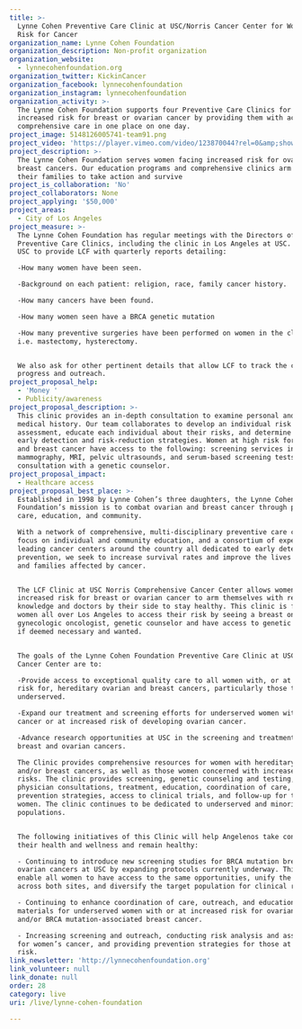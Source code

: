 ```yaml
---
title: >-
  Lynne Cohen Preventive Care Clinic at USC/Norris Cancer Center for Women at
  Risk for Cancer
organization_name: Lynne Cohen Foundation
organization_description: Non-profit organization
organization_website:
  - lynnecohenfoundation.org
organization_twitter: KickinCancer
organization_facebook: lynnecohenfoundation
organization_instagram: lynnecohenfoundation
organization_activity: >-
  The Lynne Cohen Foundation supports four Preventive Care Clinics for women at
  increased risk for breast or ovarian cancer by providing them with access to
  comprehensive care in one place on one day.
project_image: 5148126005741-team91.png
project_video: 'https://player.vimeo.com/video/123870044?rel=0&amp;showinfo=0'
project_description: >-
  The Lynne Cohen Foundation serves women facing increased risk for ovarian and
  breast cancers. Our education programs and comprehensive clinics arm women and
  their families to take action and survive
project_is_collaboration: 'No'
project_collaborators: None
project_applying: '$50,000'
project_areas:
  - City of Los Angeles
project_measure: >-
  The Lynne Cohen Foundation has regular meetings with the Directors of our
  Preventive Care Clinics, including the clinic in Los Angeles at USC. We ask
  USC to provide LCF with quarterly reports detailing:

  -How many women have been seen.

  -Background on each patient: religion, race, family cancer history.

  -How many cancers have been found.

  -How many women seen have a BRCA genetic mutation

  -How many preventive surgeries have been performed on women in the clinic,
  i.e. mastectomy, hysterectomy. 


  We also ask for other pertinent details that allow LCF to track the clinic's
  progress and outreach.
project_proposal_help:
  - 'Money '
  - Publicity/awareness
project_proposal_description: >-
  This clinic provides an in-depth consultation to examine personal and family
  medical history. Our team collaborates to develop an individual risk
  assessment, educate each individual about their risks, and determine the best
  early detection and risk-reduction strategies. Women at high risk for ovarian
  and breast cancer have access to the following: screening services including
  mammography, MRI, pelvic ultrasounds, and serum-based screening tests;
  consultation with a genetic counselor.
project_proposal_impact:
  - Healthcare access
project_proposal_best_place: >-
  Established in 1998 by Lynne Cohen’s three daughters, the Lynne Cohen
  Foundation’s mission is to combat ovarian and breast cancer through preventive
  care, education, and community.

  With a network of comprehensive, multi-disciplinary preventive care clinics, a
  focus on individual and community education, and a consortium of experts from
  leading cancer centers around the country all dedicated to early detection and
  prevention, we seek to increase survival rates and improve the lives of women
  and families affected by cancer.


  The LCF Clinic at USC Norris Comprehensive Cancer Center allows women at
  increased risk for breast or ovarian cancer to arm themselves with resources,
  knowledge and doctors by their side to stay healthy. This clinic is for all
  women all over Los Angeles to access their risk by seeing a breast oncologist,
  gynecologic oncologist, genetic counselor and have access to genetic testing
  if deemed necessary and wanted. 


  The goals of the Lynne Cohen Foundation Preventive Care Clinic at USC Norris
  Cancer Center are to:

  -Provide access to exceptional quality care to all women with, or at increased
  risk for, hereditary ovarian and breast cancers, particularly those that are
  underserved. 

  -Expand our treatment and screening efforts for underserved women with ovarian
  cancer or at increased risk of developing ovarian cancer.

  -Advance research opportunities at USC in the screening and treatment of
  breast and ovarian cancers.

  The Clinic provides comprehensive resources for women with hereditary ovarian
  and/or breast cancers, as well as those women concerned with increased cancer
  risks. The clinic provides screening, genetic counseling and testing,
  physician consultations, treatment, education, coordination of care,
  prevention strategies, access to clinical trials, and follow-up for these
  women. The clinic continues to be dedicated to underserved and minority
  populations.


  The following initiatives of this Clinic will help Angelenos take control of
  their health and wellness and remain healthy:

  - Continuing to introduce new screening studies for BRCA mutation breast and
  ovarian cancers at USC by expanding protocols currently underway. This will
  enable all women to have access to the same opportunities, unify the research
  across both sites, and diversify the target population for clinical research.

  - Continuing to enhance coordination of care, outreach, and educational
  materials for underserved women with or at increased risk for ovarian cancer
  and/or BRCA mutation-associated breast cancer.     

  - Increasing screening and outreach, conducting risk analysis and assessment
  for women’s cancer, and providing prevention strategies for those at increased
  risk.
link_newsletter: 'http://lynnecohenfoundation.org'
link_volunteer: null
link_donate: null
order: 28
category: live
uri: /live/lynne-cohen-foundation

---
```

